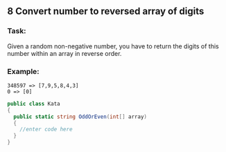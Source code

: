 ## 8 Convert number to reversed array of digits

### Task:

Given a random non-negative number, you have to return the digits of this number within an array in reverse order.

### Example:

```
348597 => [7,9,5,8,4,3]
0 => [0]
```

```cs
public class Kata
{
  public static string OddOrEven(int[] array)
  {
    //enter code here
  }
}
```
